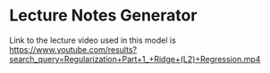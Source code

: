 # Lecture Notes Generator
Link to the lecture video used in this model is
https://www.youtube.com/results?search_query=Regularization+Part+1_+Ridge+(L2)+Regression.mp4
